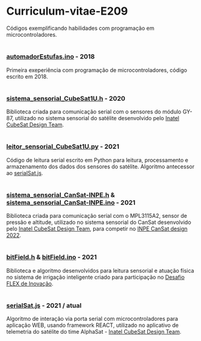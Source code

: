 # Curriculum-vitae-E209
Códigos exemplificando habilidades com programação em microcontroladores.

#
### [automadorEstufas.ino]() - 2018
Primeira exeperiência com programação de microcontroladores, código escrito em 2018.

#
### [sistema_sensorial_CubeSat1U.h]() - 2020
Biblioteca criada para comunicação serial com o sensores do módulo GY-87, utilizado no sistema sensorial do satélite desenvolvido pelo [Inatel CubeSat Design Team](https://inatel.br/csilab/teams/cubesat-design-team).

#
### [leitor_sensorial_CubeSat1U.py]() - 2021
Código de leitura serial escrito em Python para leitura, processamento e armazenamento dos dados dos sensores do satélite. Algoritmo antecessor ao [serialSat.js]().

#
### [sistema_sensorial_CanSat-INPE.h]() & [sistema_sensorial_CanSat-INPE.ino]() - 2021
Biblioteca criada para comunicação serial com o MPL3115A2, sensor de pressão e altitude, utilizado no sistema sensorial do CanSat desenvolvido pelo [Inatel CubeSat Design Team](https://inatel.br/csilab/teams/cubesat-design-team), para competir no [INPE CanSat design 2022](http://www3.inpe.br/cubedesign/2022/).

#
### [bitField.h]() & [bitField.ino]() - 2021
Biblioteca e algoritmo desenvolvidos para leitura sensorial e atuação física no sistema de irrigação inteligente criado para participação no [Desafio FLEX de Inovação](https://desafioinovacao.com/desafios/desafio-flex-inovacao).

#
### [serialSat.js]() - 2021 / atual
Algoritmo de interação via porta serial com microcontroladores para aplicação WEB, usando framework REACT, utilizado no aplicativo de telemetria do satélite do time AlphaSat - [Inatel CubeSat Design Team](https://inatel.br/csilab/teams/cubesat-design-team).
